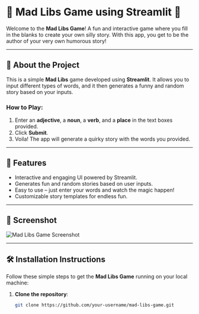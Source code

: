 # 🎉 Mad Libs Game using Streamlit 🎉

Welcome to the **Mad Libs Game**! A fun and interactive game where you fill in the blanks to create your own silly story. With this app, you get to be the author of your very own humorous story!

---

## 📜 About the Project

This is a simple **Mad Libs** game developed using **Streamlit**. It allows you to input different types of words, and it then generates a funny and random story based on your inputs.

### How to Play:
1. Enter an **adjective**, a **noun**, a **verb**, and a **place** in the text boxes provided.
2. Click **Submit**.
3. Voila! The app will generate a quirky story with the words you provided.

---

## 🚀 Features

- Interactive and engaging UI powered by Streamlit.
- Generates fun and random stories based on user inputs.
- Easy to use – just enter your words and watch the magic happen!
- Customizable story templates for endless fun.

---

## 📸 Screenshot

![Mad Libs Game Screenshot](https://via.placeholder.com/600x400.png?text=Mad+Libs+Game+Screenshot)

---

## 🛠️ Installation Instructions

Follow these simple steps to get the **Mad Libs Game** running on your local machine:

1. **Clone the repository**:
   ```bash
   git clone https://github.com/your-username/mad-libs-game.git

